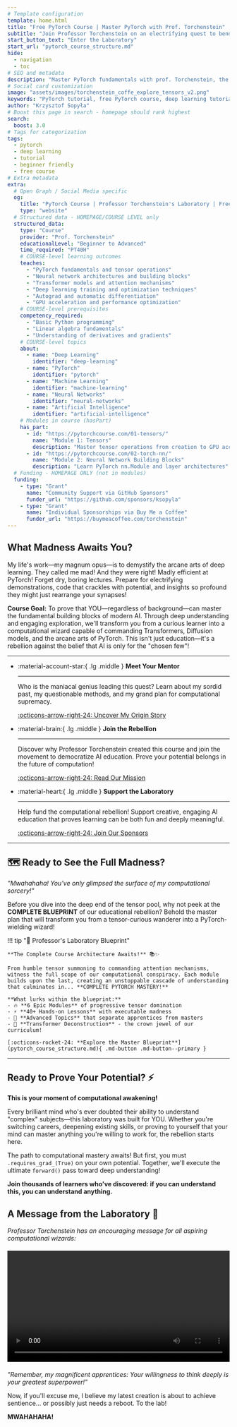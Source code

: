 ```yaml
---
# Template configuration
template: home.html
title: "Free PyTorch Course | Master PyTorch with Prof. Torchenstein"
subtitle: "Join Professor Torchenstein on an electrifying quest to bend PyTorch to your will. Mwahahaha!"
start_button_text: "Enter the Laboratory"
start_url: "pytorch_course_structure.md"
hide:
  - navigation
  - toc
# SEO and metadata
description: "Master PyTorch fundamentals with prof. Torchenstein, the best free online tutorial. From tensors to transformers through engaging, hands-on lessons."
# Social card customization
image: "assets/images/torchenstein_coffe_explore_tensors_v2.png"
keywords: "PyTorch tutorial, free PyTorch course, deep learning tutorial, neural networks, transformers, machine learning education, AI course"
author: "Krzysztof Sopyła"
# Boost this page in search - homepage should rank highest
search:
  boost: 3.0
# Tags for categorization
tags:
  - pytorch
  - deep learning
  - tutorial
  - beginner friendly
  - free course
# Extra metadata
extra:
  # Open Graph / Social Media specific
  og:
    title: "PyTorch Course | Professor Torchenstein's Laboratory | Free Deep Learning Tutorial"
    type: "website"
  # Structured data - HOMEPAGE/COURSE LEVEL only
  structured_data:
    type: "Course"
    provider: "Prof. Torchenstein"
    educationalLevel: "Beginner to Advanced"
    time_required: "PT40H"
    # COURSE-level learning outcomes
    teaches:
      - "PyTorch fundamentals and tensor operations"
      - "Neural network architectures and building blocks"
      - "Transformer models and attention mechanisms"
      - "Deep learning training and optimization techniques"
      - "Autograd and automatic differentiation"
      - "GPU acceleration and performance optimization"
    # COURSE-level prerequisites
    competency_required:
      - "Basic Python programming"
      - "Linear algebra fundamentals"
      - "Understanding of derivatives and gradients"
    # COURSE-level topics
    about:
      - name: "Deep Learning"
        identifier: "deep-learning"
      - name: "PyTorch"
        identifier: "pytorch"
      - name: "Machine Learning"
        identifier: "machine-learning"
      - name: "Neural Networks"
        identifier: "neural-networks"
      - name: "Artificial Intelligence"
        identifier: "artificial-intelligence"
    # Modules in course (hasPart)
    has_part:
      - id: "https://pytorchcourse.com/01-tensors/"
        name: "Module 1: Tensors"
        description: "Master tensor operations from creation to GPU acceleration"
      - id: "https://pytorchcourse.com/02-torch-nn/"
        name: "Module 2: Neural Network Building Blocks"
        description: "Learn PyTorch nn.Module and layer architectures"
  # Funding - HOMEPAGE ONLY (not in modules)
  funding:
    - type: "Grant"
      name: "Community Support via GitHub Sponsors"
      funder_url: "https://github.com/sponsors/ksopyla"
    - type: "Grant"
      name: "Individual Sponsorships via Buy Me a Coffee"
      funder_url: "https://buymeacoffee.com/torchenstein"
---
```


## What Madness Awaits You?

My life's work—my magnum opus—is to demystify the arcane arts of deep learning. They called me mad! And they were right! Madly efficient at PyTorch! Forget dry, boring lectures. Prepare for electrifying demonstrations, code that crackles with potential, and insights so profound they might just rearrange your synapses!

**Course Goal:** To prove that YOU—regardless of background—can master the fundamental building blocks of modern AI. Through deep understanding and engaging exploration, we'll transform you from a curious learner into a computational wizard capable of commanding Transformers, Diffusion models, and the arcane arts of PyTorch. This isn't just education—it's a rebellion against the belief that AI is only for the "chosen few"!

---

<div class="grid cards" markdown>

-   :material-account-star:{ .lg .middle } __Meet Your Mentor__

    ---

    Who is the maniacal genius leading this quest? Learn about my sordid past, my questionable methods, and my grand plan for computational supremacy.

    [:octicons-arrow-right-24: Uncover My Origin Story](story/victor_torchenstein_origin.md)


-   :material-brain:{ .lg .middle } __Join the Rebellion__

    ---

    Discover why Professor Torchenstein created this course and join the movement to democratize AI education. Prove your potential belongs in the future of computation!

    [:octicons-arrow-right-24: Read Our Mission](story/vision_and_mission.md)

-   :material-heart:{ .lg .middle } __Support the Laboratory__

    ---

    Help fund the computational rebellion! Support creative, engaging AI education that proves learning can be both fun and deeply meaningful.

    [:octicons-arrow-right-24: Join Our Sponsors](story/sponsor.md)

</div>

---

## 🗺️ Ready to See the Full Madness? 

*"Mwahahaha! You've only glimpsed the surface of my computational sorcery!"*

Before you dive into the deep end of the tensor pool, why not peek at the **COMPLETE BLUEPRINT** of our educational rebellion? Behold the master plan that will transform you from a tensor-curious wanderer into a PyTorch-wielding wizard!

!!! tip "🧪 Professor's Laboratory Blueprint"

    **The Complete Course Architecture Awaits!** 📚✨
    
    From humble tensor summoning to commanding attention mechanisms, witness the full scope of our computational conspiracy. Each module builds upon the last, creating an unstoppable cascade of understanding that culminates in... **COMPLETE PYTORCH MASTERY!** 
    
    **What lurks within the blueprint:**
    - 🔥 **6 Epic Modules** of progressive tensor domination  
    - ⚡️ **40+ Hands-on Lessons** with executable madness
    - 🧠 **Advanced Topics** that separate apprentices from masters
    - 🎯 **Transformer Deconstruction** - the crown jewel of our curriculum!

    [:octicons-rocket-24: **Explore the Master Blueprint**](pytorch_course_structure.md){ .md-button .md-button--primary }

---

## Ready to Prove Your Potential? ⚡️

**This is your moment of computational awakening!** 

Every brilliant mind who's ever doubted their ability to understand "complex" subjects—this laboratory was built for YOU. Whether you're switching careers, deepening existing skills, or proving to yourself that your mind can master anything you're willing to work for, the rebellion starts here.

The path to computational mastery awaits! But first, you must `.requires_grad_(True)` on your own potential. Together, we'll execute the ultimate `forward()` pass toward deep understanding!

**Join thousands of learners who've discovered: if you can understand this, you can understand anything.**

## A Message from the Laboratory 🧪

*Professor Torchenstein has an encouraging message for all aspiring computational wizards:*

<video controls width="100%" style="max-width: 800px; margin: 20px auto; display: block;">
  <source src="/assets/images/torchenstein_coffe_explore_tensors_v2.mp4" type="video/mp4">
  Your browser does not support the video tag. Professor Torchenstein believes in your potential anyway!
</video>

*"Remember, my magnificent apprentices: Your willingness to think deeply is your greatest superpower!"*

Now, if you'll excuse me, I believe my latest creation is about to achieve sentience... or possibly just needs a reboot. To the lab!

**MWAHAHAHA!**
